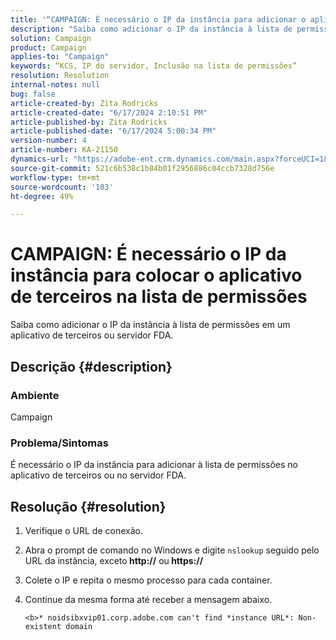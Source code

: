```yaml
---
title: '“CAMPAIGN: É necessário o IP da instância para adicionar o aplicativo de terceiros à lista de permissões”'
description: "Saiba como adicionar o IP da instância à lista de permissões em um aplicativo de terceiros ou servidor FDA."
solution: Campaign
product: Campaign
applies-to: "Campaign"
keywords: “KCS, IP do servidor, Inclusão na lista de permissões”
resolution: Resolution
internal-notes: null
bug: false
article-created-by: Zita Rodricks
article-created-date: "6/17/2024 2:10:51 PM"
article-published-by: Zita Rodricks
article-published-date: "6/17/2024 5:00:34 PM"
version-number: 4
article-number: KA-21150
dynamics-url: "https://adobe-ent.crm.dynamics.com/main.aspx?forceUCI=1&pagetype=entityrecord&etn=knowledgearticle&id=fdafc460-b32c-ef11-840a-002248084fbb"
source-git-commit: 521c6b538c1b84b01f2956886c04ccb7328d756e
workflow-type: tm+mt
source-wordcount: '103'
ht-degree: 49%

---
```


# CAMPAIGN: É necessário o IP da instância para colocar o aplicativo de terceiros na lista de permissões


Saiba como adicionar o IP da instância à lista de permissões em um aplicativo de terceiros ou servidor FDA.

## Descrição {#description}


### <b>Ambiente</b>

Campaign

### <b>Problema/Sintomas</b>

É necessário o IP da instância para adicionar à lista de permissões no aplicativo de terceiros ou no servidor FDA.


## Resolução {#resolution}


1. Verifique o URL de conexão.
2. Abra o prompt de comando no Windows e digite `nslookup` seguido pelo URL da instância, exceto<b> http://</b> ou<b> https://</b>
3. Colete o IP e repita o mesmo processo para cada container.
4. Continue da mesma forma até receber a mensagem abaixo.

   `<b>* noidsibxvip01.corp.adobe.com can't find *instance URL*: Non-existent domain`

